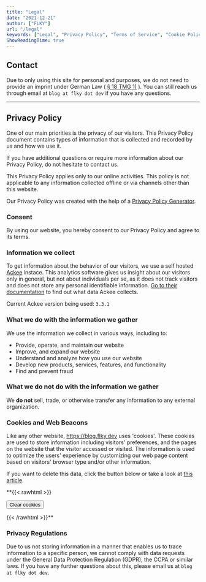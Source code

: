 ```yaml
---
title: "Legal"
date: "2021-12-21"
author: ["FLKY"]
url: "/legal"
keywords: ["Legal", "Privacy Policy", "Terms of Service", "Cookie Policy", "GDPR", "Imprint","Contact"]
ShowReadingTime: true
---
```



## Contact
Due to only using this site for personal and purposes, we do not need to provide an imprint under German Law ( [§ 18 TMG 1)](https://www.gesetze-bayern.de/Content/Document/MStV-18) ).
You can still reach us through email at `blog at flky dot dev` if you have any questions.

---

## Privacy Policy

One of our main priorities is the privacy of our visitors. This Privacy Policy document contains types of information that is collected and recorded by us and how we use it.

If you have additional questions or require more information about our Privacy Policy, do not hesitate to contact us.

This Privacy Policy applies only to our online activities. This policy is not applicable to any information collected offline or via channels other than this website. 

Our Privacy Policy was created with the help of a [Privacy Policy Generator](https://www.privacypolicygenerator.info).

### Consent

By using our website, you hereby consent to our Privacy Policy and agree to its terms.

### Information we collect

To get information about the behavior of our visitors, we use a self hosted
[Ackee](https://ackee.electerious.com) instace. This
analytics software gives us insight about our visitors only in general, but not
about individuals per se, as it does not track visitors and does not store any
personal identifiable information.
[Go to their documentation](https://docs.ackee.electerious.com/#/docs/Anonymization) to find out what data Ackee collects.

Current Ackee version being used:
`3.3.1`

### What we do with the information we gather

We use the information we collect in various ways, including to:

- Provide, operate, and maintain our website
- Improve, and expand our website
- Understand and analyze how you use our website
- Develop new products, services, features, and functionality
- Find and prevent fraud

### What we do not do with the information we gather

We **do not** sell, trade, or otherwise transfer any information to any external organization.

### Cookies and Web Beacons

Like any other website, https://blog.flky.dev uses 'cookies'. These cookies are used to store information including visitors' preferences, and the pages on the website that the visitor accessed or visited. The information is used to optimize the users' experience by customizing our web page content based on visitors' browser type and/or other information.

If you want to delete this data, click the button below or take a look at [this article](/cookies).

**{{< rawhtml >}}

<button class="btn-deny flush">Clear cookies</button>

{{< /rawhtml >}}**

### Privacy Regulations

Due to us not storing information in a manner that enables us to trace information to a specific person, we cannot comply with data requests under the General Data Protection Regulation (GDPR), the CCPA or similar laws. If you have any further questions about this, please email us at `blog at flky dot dev`.

